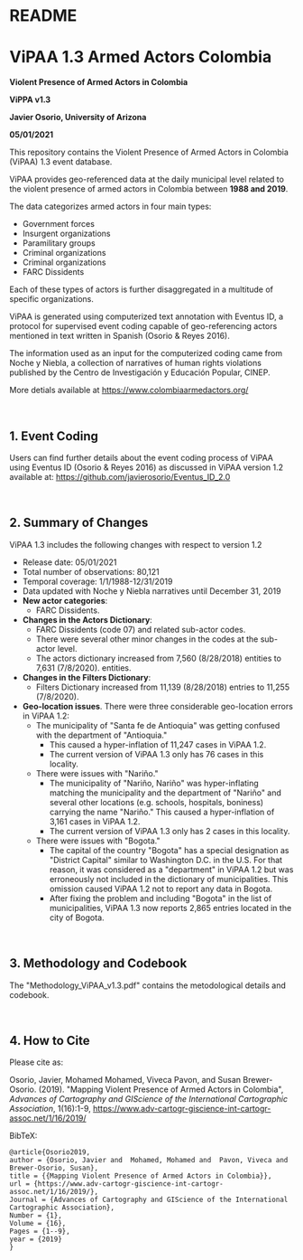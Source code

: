# README
# ViPAA 1.3 Armed Actors Colombia

**Violent Presence of Armed Actors in Colombia**

**ViPPA v1.3**

**Javier Osorio, University of Arizona**

**05/01/2021**


This repository contains the Violent Presence of Armed Actors in Colombia (ViPAA) 1.3 event database.

ViPAA provides geo-referenced data at the daily municipal level related to the violent presence of armed actors in Colombia between **1988 and 2019**.

The data categorizes armed actors in four main types:

* Government forces
* Insurgent organizations
* Paramilitary groups
* Criminal organizations
* Criminal organizations
* FARC Dissidents

Each of these types of actors is further disaggregated in a multitude of specific organizations.   

ViPAA is generated using computerized text annotation with Eventus ID, a protocol for supervised event coding capable of geo-referencing actors mentioned in text written in Spanish (Osorio & Reyes 2016).

The information used as an input for the computerized coding came from Noche y Niebla, a collection of narratives of human rights violations published by the Centro de Investigación y Educación Popular, CINEP.

More detials available at https://www.colombiaarmedactors.org/



<br>

## 1. Event Coding 

Users can find further details about the event coding process of ViPAA using Eventus ID (Osorio & Reyes 2016) as discussed in ViPAA version 1.2 available at:
https://github.com/javierosorio/Eventus_ID_2.0 



<br>

## 2. Summary of Changes 

ViPAA 1.3 includes the following changes with respect to version 1.2

* Release date: 05/01/2021
* Total number of observations: 80,121
* Temporal coverage: 1/1/1988-12/31/2019
* Data updated with Noche y Niebla narratives until December 31, 2019
* **New actor categories**:
   * FARC Dissidents.
* **Changes in the Actors Dictionary**: 
   *  FARC Dissidents (code 07) and related sub-actor codes.
   *  There were several other minor changes in the codes at the sub-actor level.
   *  The actors dictionary increased from 7,560 (8/28/2018) entities to 7,631 (7/8/2020). entities.
* **Changes in the Filters Dictionary**: 
   *  Filters Dictionary increased from 11,139 (8/28/2018) entries to 11,255 (7/8/2020). 
* **Geo-location issues**. There were three considerable geo-location errors in ViPAA 1.2:
   *  The municipality of "Santa fe de Antioquia" was getting confused with the department of "Antioquia." 
      *  This caused a hyper-inflation of 11,247 cases in ViPAA 1.2. 
      *  The current version of ViPAA 1.3 only has 76 cases in this locality.
   *  There were issues with "Nariño."
      *  The municipality of "Nariño, Nariño" was hyper-inflating matching the municipality and the department of "Nariño" and several other locations (e.g. schools, hospitals, boniness) carrying the name "Nariño." This caused a hyper-inflation of 3,161 cases in ViPAA 1.2. 
      *  The current version of ViPAA 1.3 only has 2 cases in this locality.
   *  There were issues with "Bogota."
      *  The capital of the country "Bogota" has a special designation as "District Capital" similar to Washington D.C. in the U.S. For that reason, it was considered as a "department" in ViPAA 1.2 but was erroneously not included in the dictionary of municipalities. This omission caused ViPAA 1.2 not to report any data in Bogota. 
      *  After fixing the problem and including "Bogota" in the list of municipalities, ViPAA 1.3 now reports 2,865 entries located in the city of Bogota.


<br>

## 3. Methodology and Codebook


The "Methodology_ViPAA_v1.3.pdf" contains the metodological details and codebook.

<br>

## 4. How to Cite

Please cite as:

Osorio, Javier, Mohamed Mohamed, Viveca Pavon, and Susan Brewer-Osorio. (2019). "Mapping Violent Presence of Armed Actors in Colombia", *Advances of Cartography and GIScience of the International Cartographic Association*, 1(16):1-9, https://www.adv-cartogr-giscience-int-cartogr-assoc.net/1/16/2019/


BibTeX:
```
@article{Osorio2019,
author = {Osorio, Javier and  Mohamed, Mohamed and  Pavon, Viveca and 
Brewer-Osorio, Susan},
title = {{Mapping Violent Presence of Armed Actors in Colombia}},
url = {https://www.adv-cartogr-giscience-int-cartogr-assoc.net/1/16/2019/},
Journal = {Advances of Cartography and GIScience of the International 
Cartographic Association},
Number = {1},
Volume = {16},
Pages = {1--9},
year = {2019}
}
```

